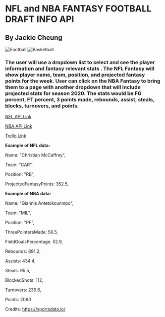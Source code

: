 # NFL and NBA FANTASY FOOTBALL DRAFT INFO API
## By Jackie Cheung

![Football](https://media.giphy.com/media/FB7yASVBqPiFy/giphy.gif) ![Basketball](https://media2.giphy.com/media/sxENmjMbkKZ4A/giphy.gif)

### The user will use a dropdown list to select and see the player information and fantasy relevant stats . The NFL Fantasy will show player name, team, position, and projected fantasy points for the week. User can click on the NBA Fantasy to bring them to a page with another dropdown that will include projected stats for season 2020. The stats would be FG percent, FT percent, 3 points made, rebounds, assist, steals, blocks, turnovers, and points.

[NFL API Link](https://sportsdata.io/developers/api-documentation/nfl#/fantasy)

[NBA API Link](https://sportsdata.io/developers/api-documentation/nba#/fantasy)

[Trello Link](https://trello.com/b/hAaHL5x3/nfl-api-project)

**Example of NFL data:**

Name: "Christian McCaffrey",

Team: "CAR",

Position: "RB",

ProjectedFantasyPoints: 352.5,

**Example of NBA data:**

Name: "Giannis Antetokounmpo",

Team: "MIL",

Position: "PF",

ThreePointersMade: 56.5,

FieldGoalsPercentage: 52.9,

Rebounds: 891.2,

Assists: 434.4,

Steals: 95.5,

BlockedShots: 112,

Turnovers: 239.6,

Points: 2060

Credits: https://sportsdata.io/
